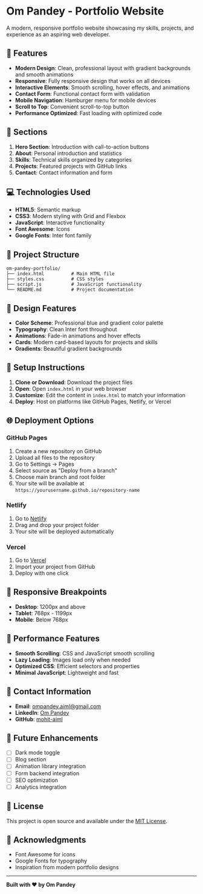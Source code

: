 # Om Pandey - Portfolio Website

A modern, responsive portfolio website showcasing my skills, projects, and experience as an aspiring web developer.

## 🌟 Features

- **Modern Design**: Clean, professional layout with gradient backgrounds and smooth animations
- **Responsive**: Fully responsive design that works on all devices
- **Interactive Elements**: Smooth scrolling, hover effects, and animations
- **Contact Form**: Functional contact form with validation
- **Mobile Navigation**: Hamburger menu for mobile devices
- **Scroll to Top**: Convenient scroll-to-top button
- **Performance Optimized**: Fast loading with optimized code

## 🚀 Sections

1. **Hero Section**: Introduction with call-to-action buttons
2. **About**: Personal introduction and statistics
3. **Skills**: Technical skills organized by categories
4. **Projects**: Featured projects with GitHub links
5. **Contact**: Contact information and form

## 💻 Technologies Used

- **HTML5**: Semantic markup
- **CSS3**: Modern styling with Grid and Flexbox
- **JavaScript**: Interactive functionality
- **Font Awesome**: Icons
- **Google Fonts**: Inter font family

## 📁 Project Structure

```
om-pandey-portfolio/
├── index.html          # Main HTML file
├── styles.css          # CSS styles
├── script.js           # JavaScript functionality
└── README.md           # Project documentation
```

## 🎨 Design Features

- **Color Scheme**: Professional blue and gradient color palette
- **Typography**: Clean Inter font throughout
- **Animations**: Fade-in animations and hover effects
- **Cards**: Modern card-based layouts for projects and skills
- **Gradients**: Beautiful gradient backgrounds

## 🔧 Setup Instructions

1. **Clone or Download**: Download the project files
2. **Open**: Open `index.html` in your web browser
3. **Customize**: Edit the content in `index.html` to match your information
4. **Deploy**: Host on platforms like GitHub Pages, Netlify, or Vercel

## 🌐 Deployment Options

### GitHub Pages
1. Create a new repository on GitHub
2. Upload all files to the repository
3. Go to Settings → Pages
4. Select source as "Deploy from a branch"
5. Choose main branch and root folder
6. Your site will be available at `https://yourusername.github.io/repository-name`

### Netlify
1. Go to [Netlify](https://netlify.com)
2. Drag and drop your project folder
3. Your site will be deployed automatically

### Vercel
1. Go to [Vercel](https://vercel.com)
2. Import your project from GitHub
3. Deploy with one click

## 📱 Responsive Breakpoints

- **Desktop**: 1200px and above
- **Tablet**: 768px - 1199px
- **Mobile**: Below 768px

## 🎯 Performance Features

- **Smooth Scrolling**: CSS and JavaScript smooth scrolling
- **Lazy Loading**: Images load only when needed
- **Optimized CSS**: Efficient selectors and properties
- **Minimal JavaScript**: Lightweight and fast

## 📧 Contact Information

- **Email**: ompandey.aiml@gmail.com
- **LinkedIn**: [Om Pandey](https://www.linkedin.com/in/om-pandey-698981334)
- **GitHub**: [mohit-aiml](https://github.com/mohit-aiml)

## 🔄 Future Enhancements

- [ ] Dark mode toggle
- [ ] Blog section
- [ ] Animation library integration
- [ ] Form backend integration
- [ ] SEO optimization
- [ ] Analytics integration

## 📄 License

This project is open source and available under the [MIT License](LICENSE).

## 🙏 Acknowledgments

- Font Awesome for icons
- Google Fonts for typography
- Inspiration from modern portfolio designs

---

**Built with ❤️ by Om Pandey**
